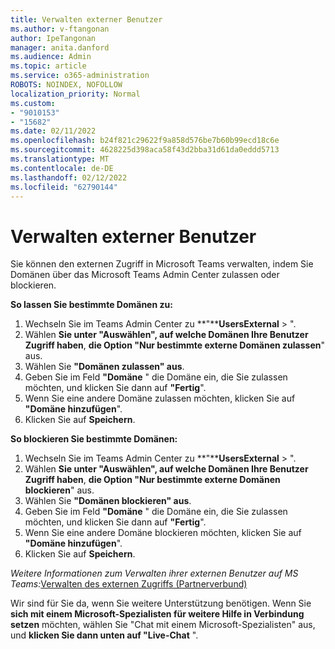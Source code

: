 ```yaml
---
title: Verwalten externer Benutzer
ms.author: v-ftangonan
author: IpeTangonan
manager: anita.danford
ms.audience: Admin
ms.topic: article
ms.service: o365-administration
ROBOTS: NOINDEX, NOFOLLOW
localization_priority: Normal
ms.custom:
- "9010153"
- "15682"
ms.date: 02/11/2022
ms.openlocfilehash: b24f821c29622f9a858d576be7b60b99ecd18c6e
ms.sourcegitcommit: 4628225d398aca58f43d2bba31d61da0eddd5713
ms.translationtype: MT
ms.contentlocale: de-DE
ms.lasthandoff: 02/12/2022
ms.locfileid: "62790144"
---
```

# <a name="manage-external-users"></a>Verwalten externer Benutzer

Sie können den externen Zugriff in Microsoft Teams verwalten, indem Sie Domänen über das Microsoft Teams Admin Center zulassen oder blockieren.

**So lassen Sie bestimmte Domänen zu:**

1. Wechseln Sie im Teams Admin Center zu **"****UsersExternal** > ".
2. Wählen **Sie unter "Auswählen", auf welche Domänen Ihre Benutzer Zugriff haben**, **die Option "Nur bestimmte externe Domänen zulassen**" aus.
3. Wählen Sie **"Domänen zulassen" aus**.
4. Geben Sie im Feld **"Domäne** " die Domäne ein, die Sie zulassen möchten, und klicken Sie dann auf **"Fertig**".
5. Wenn Sie eine andere Domäne zulassen möchten, klicken Sie auf **"Domäne hinzufügen**".
6. Klicken Sie auf **Speichern**.

**So blockieren Sie bestimmte Domänen:**

1. Wechseln Sie im Teams Admin Center zu **"****UsersExternal** > ".
2. Wählen **Sie unter "Auswählen", auf welche Domänen Ihre Benutzer Zugriff haben**, **die Option "Nur bestimmte externe Domänen blockieren**" aus.
3. Wählen Sie **"Domänen blockieren" aus**.
4. Geben Sie im Feld **"Domäne** " die Domäne ein, die Sie zulassen möchten, und klicken Sie dann auf **"Fertig**".
5. Wenn Sie eine andere Domäne blockieren möchten, klicken Sie auf **"Domäne hinzufügen**".
6. Klicken Sie auf **Speichern**.

*Weitere Informationen zum Verwalten ihrer externen Benutzer auf MS Teams:*[Verwalten des externen Zugriffs (Partnerverbund)](https://docs.microsoft.com/microsoftteams/manage-external-access)  

Wir sind für Sie da, wenn Sie weitere Unterstützung benötigen. Wenn Sie **sich mit einem Microsoft-Spezialisten für weitere Hilfe in Verbindung setzen** möchten, wählen Sie "Chat mit einem Microsoft-Spezialisten" aus, und **klicken Sie dann unten auf "Live-Chat** ".

